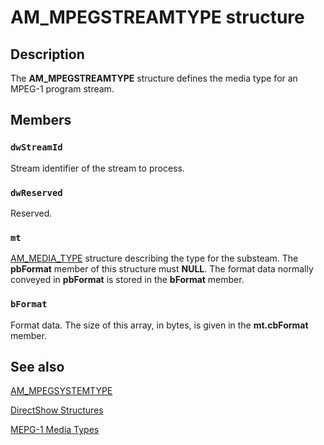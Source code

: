 # AM_MPEGSTREAMTYPE structure

## Description

The **AM_MPEGSTREAMTYPE** structure defines the media type for an MPEG-1 program stream.

## Members

### `dwStreamId`

Stream identifier of the stream to process.

### `dwReserved`

Reserved.

### `mt`

[AM_MEDIA_TYPE](https://learn.microsoft.com/windows/desktop/api/strmif/ns-strmif-am_media_type) structure describing the type for the substeam. The **pbFormat** member of this structure must **NULL**. The format data normally conveyed in **pbFormat** is stored in the **bFormat** member.

### `bFormat`

Format data. The size of this array, in bytes, is given in the **mt.cbFormat** member.

## See also

[AM_MPEGSYSTEMTYPE](https://learn.microsoft.com/previous-versions/windows/desktop/api/mpegtype/ns-mpegtype-am_mpegsystemtype)

[DirectShow Structures](https://learn.microsoft.com/windows/desktop/DirectShow/directshow-structures)

[MEPG-1 Media Types](https://learn.microsoft.com/windows/desktop/DirectShow/mpeg-1-media-types)